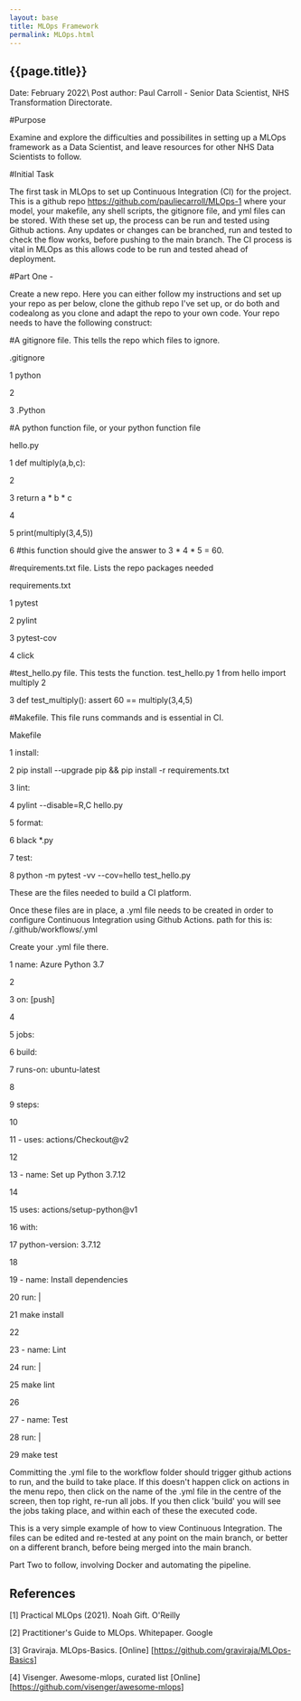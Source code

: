 ```yaml
---
layout: base
title: MLOps Framework
permalink: MLOps.html
---
```


<h2> {{page.title}} </h2>

Date: February 2022\ Post author: Paul Carroll - Senior Data Scientist, NHS Transformation Directorate.

#Purpose

Examine and explore the difficulties and possibilites in setting up a MLOps framework as a Data Scientist, and leave resources for other NHS Data Scientists to follow. 


#Initial Task

The first task in MLOps to set up Continuous Integration (CI) for the project. 
This is a github repo https://github.com/pauliecarroll/MLOps-1 where your model, your makefile, any shell scripts, the gitignore file, and yml files can be stored.
With these set up, the process can be run and tested using Github actions. 
Any updates or changes can be branched, run and tested to check the flow works, before pushing to the main branch. 
The CI process is vital in MLOps as this allows code to be run and tested ahead of deployment.


#Part One -  

Create a new repo. Here you can either follow my instructions and set up your repo as per below, clone the github repo I've set up, or do both and codealong as you clone and adapt the repo to your own code. 
Your repo needs to have the following construct:

#A gitignore file. This tells the repo which files to ignore. 

.gitignore

1 python

2

3 .Python

#A python function file, or your python function file

hello.py 

1 def multiply(a,b,c):

2     

3     return a * b * c

4

5 print(multiply(3,4,5))

6 #this function should give the answer to 3 * 4 * 5 = 60.

#requirements.txt file. Lists the repo packages needed

requirements.txt

1 pytest

2 pylint

3 pytest-cov

4 click

#test_hello.py file. This tests the function. 
test_hello.py
1 from hello import multiply
2

3 def test_multiply():
      assert 60 == multiply(3,4,5)
      
#Makefile. This file runs commands and is essential in CI.

Makefile

1 install:

2         pip install --upgrade pip && pip install -r requirements.txt

3 lint: 

4        pylint --disable=R,C hello.py

5 format:

6        black *.py

7 test:

8       python -m pytest -vv --cov=hello test_hello.py 

These are the files needed to build a CI platform. 

Once these files are in place, a .yml file needs to be created in order to configure Continuous Integration using Github Actions.
path for this is: <your-repo>/.github/workflows/<your-repo>.yml
      
Create your .yml file there.
  
1 name: Azure Python 3.7
      
2 
      
3 on: [push]
      
4 
      
5 jobs:
      
6   build:
      
7     runs-on: ubuntu-latest
      
8     
      
9     steps:
      
10     
      
11       - uses: actions/Checkout@v2
      
12       
      
13       - name: Set up Python 3.7.12
      
14      
      
15         uses: actions/setup-python@v1
      
16         with:
      
17           python-version: 3.7.12
      
18          
      
19       - name: Install dependencies
      
20          run: |
      
21           make install
      
22          
      
23       - name: Lint
      
24         run: |
      
25           make lint
      
26           
      
27       - name: Test
      
28         run: |
      
29           make test
  
Committing the .yml file to the workflow folder should trigger github actions to run, and the build to take place. If this doesn't happen click on actions in the menu repo, then click on the name of the .yml file in the centre of the screen, then top right, re-run all jobs. If you then click 'build' you will see the jobs taking place, and within each of these the executed code. 
      
This is a very simple example of how to view Continuous Integration. The files can be edited and re-tested at any point on the main branch, or better on a different branch, before being merged into the main branch. 


Part Two to follow, involving Docker and automating the pipeline.
      
## References

[1] Practical MLOps (2021). Noah Gift. O'Reilly

[2] Practitioner's Guide to MLOps. Whitepaper. Google 

[3] Graviraja. MLOps-Basics. [Online] [https://github.com/graviraja/MLOps-Basics]
      
[4] Visenger. Awesome-mlops, curated list [Online] [https://github.com/visenger/awesome-mlops]
